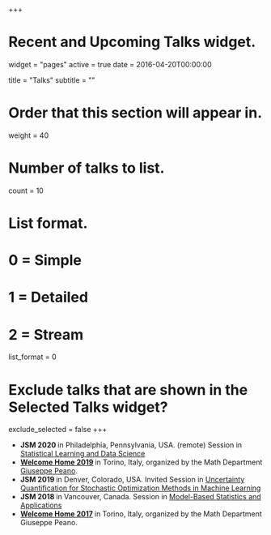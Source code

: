 +++
# Recent and Upcoming Talks widget.
widget = "pages"
active = true
date = 2016-04-20T00:00:00

title = "Talks"
subtitle = ""

# Order that this section will appear in.
weight = 40

# Number of talks to list.
count = 10

# List format.
#   0 = Simple
#   1 = Detailed
#   2 = Stream
list_format = 0

# Exclude talks that are shown in the Selected Talks widget?
exclude_selected = false
+++

* <b> JSM 2020 </b> in Philadelphia, Pennsylvania, USA. (remote)
  Session in [Statistical Learning and Data Science](https://ww2.amstat.org/meetings/jsm/2020/onlineprogram/ActivityDetails.cfm?SessionID=219953)
* <b> [Welcome Home 2019](https://sites.google.com/site/welcomehomeunito/welcome-home-2019) </b> in Torino, Italy, organized by the Math Department [Giuseppe Peano](https://www.dipmatematica.unito.it/do/home.pl).
* <b> JSM 2019 </b> in Denver, Colorado, USA.
  Invited Session in [Uncertainty Quantification for Stochastic Optimization Methods in Machine Learning](https://ww2.amstat.org/meetings/jsm/2019/onlineprogram/ActivityDetails.cfm?SessionID=218051)
* <b> JSM 2018 </b> in Vancouver, Canada.
  Session in [Model-Based Statistics and Applications](https://ww2.amstat.org/meetings/jsm/2018/onlineprogram/ActivityDetails.cfm?SessionID=215725)
* <b> [Welcome Home 2017](https://sites.google.com/site/welcomehomeunito/welcome-home-2017-1) </b> in Torino, Italy, organized by the Math Department Giuseppe Peano.
  
